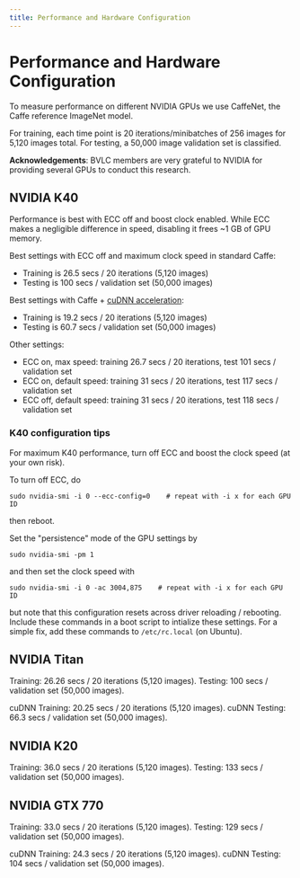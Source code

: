 ```yaml
---
title: Performance and Hardware Configuration
---
```


# Performance and Hardware Configuration

To measure performance on different NVIDIA GPUs we use CaffeNet, the Caffe reference ImageNet model.

For training, each time point is 20 iterations/minibatches of 256 images for 5,120 images total. For testing, a 50,000 image validation set is classified.

**Acknowledgements**: BVLC members are very grateful to NVIDIA for providing several GPUs to conduct this research.

## NVIDIA K40

Performance is best with ECC off and boost clock enabled. While ECC makes a negligible difference in speed, disabling it frees ~1 GB of GPU memory.

Best settings with ECC off and maximum clock speed in standard Caffe:

* Training is 26.5 secs / 20 iterations (5,120 images)
* Testing is 100 secs / validation set (50,000 images)

Best settings with Caffe + [cuDNN acceleration](http://nvidia.com/cudnn):

* Training is 19.2 secs / 20 iterations (5,120 images)
* Testing is 60.7 secs / validation set (50,000 images)

Other settings:

* ECC on, max speed: training 26.7 secs / 20 iterations, test 101 secs / validation set
* ECC on, default speed: training 31 secs / 20 iterations, test 117 secs / validation set
* ECC off, default speed: training 31 secs / 20 iterations, test 118 secs / validation set

### K40 configuration tips

For maximum K40 performance, turn off ECC and boost the clock speed (at your own risk).

To turn off ECC, do

    sudo nvidia-smi -i 0 --ecc-config=0    # repeat with -i x for each GPU ID

then reboot.

Set the "persistence" mode of the GPU settings by

    sudo nvidia-smi -pm 1

and then set the clock speed with

    sudo nvidia-smi -i 0 -ac 3004,875    # repeat with -i x for each GPU ID

but note that this configuration resets across driver reloading / rebooting. Include these commands in a boot script to intialize these settings. For a simple fix, add these commands to `/etc/rc.local` (on Ubuntu).

## NVIDIA Titan

Training: 26.26 secs / 20 iterations (5,120 images).
Testing: 100 secs / validation set (50,000 images).

cuDNN Training: 20.25 secs / 20 iterations (5,120 images).
cuDNN Testing: 66.3 secs / validation set (50,000 images).


## NVIDIA K20

Training: 36.0 secs / 20 iterations (5,120 images).
Testing: 133 secs / validation set (50,000 images).

## NVIDIA GTX 770

Training: 33.0 secs / 20 iterations (5,120 images).
Testing: 129 secs / validation set (50,000 images).

cuDNN Training: 24.3 secs / 20 iterations (5,120 images).
cuDNN Testing: 104 secs / validation set (50,000 images).
